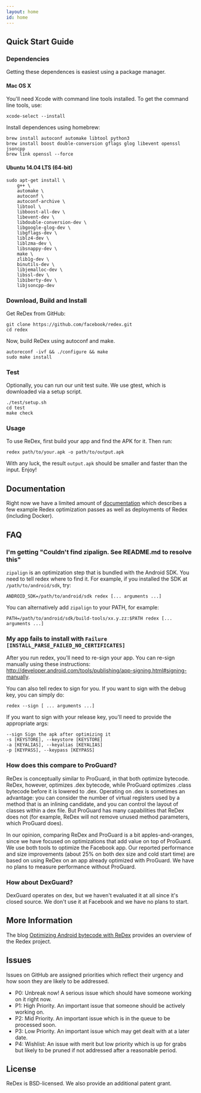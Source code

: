 ```yaml
---
layout: home
id: home
---
```



## Quick Start Guide

### Dependencies

Getting these dependences is easiest using a package manager.

#### Mac OS X

You'll need Xcode with command line tools installed.  To get the command line
tools, use:

```
xcode-select --install
```

Install dependences using homebrew:

```
brew install autoconf automake libtool python3
brew install boost double-conversion gflags glog libevent openssl jsoncpp
brew link openssl --force
```

#### Ubuntu 14.04 LTS (64-bit)
```
sudo apt-get install \
    g++ \
    automake \
    autoconf \
    autoconf-archive \
    libtool \
    libboost-all-dev \
    libevent-dev \
    libdouble-conversion-dev \
    libgoogle-glog-dev \
    libgflags-dev \
    liblz4-dev \
    liblzma-dev \
    libsnappy-dev \
    make \
    zlib1g-dev \
    binutils-dev \
    libjemalloc-dev \
    libssl-dev \
    libiberty-dev \
    libjsoncpp-dev
```

### Download, Build and Install

Get ReDex from GitHub:

```
git clone https://github.com/facebook/redex.git
cd redex
```

Now, build ReDex using autoconf and make.

```
autoreconf -ivf && ./configure && make
sudo make install
```

### Test

Optionally, you can run our unit test suite.  We use gtest, which is downloaded
via a setup script.

```
./test/setup.sh
cd test
make check
```

### Usage

To use ReDex, first build your app and find the APK for it.  Then run:

```
redex path/to/your.apk -o path/to/output.apk
```

With any luck, the result `output.apk` should be smaller and faster than the
input.  Enjoy!

## Documentation
Right now we have a limited amount of [documentation](docs/README.md) which describes a few
example Redex optimization passes as well as deployments of Redex (including Docker).

## FAQ

### I'm getting "Couldn't find zipalign. See README.md to resolve this"

`zipalign` is an optimization step that is bundled with the Android SDK.  You
need to tell redex where to find it.  For example, if you installed the SDK at
`/path/to/android/sdk`, try:

```
ANDROID_SDK=/path/to/android/sdk redex [... arguments ...]
```

You can alternatively add `zipalign` to your PATH, for example:

```
PATH=/path/to/android/sdk/build-tools/xx.y.zz:$PATH redex [... arguments ...]
```

### My app fails to install with `Failure [INSTALL_PARSE_FAILED_NO_CERTIFICATES]`

After you run redex, you'll need to re-sign your app.  You can re-sign manually
using these instructions:
http://developer.android.com/tools/publishing/app-signing.html#signing-manually.

You can also tell redex to sign for you.  If you want to sign with the debug
key, you can simply do:

```
redex --sign [ ... arguments ...]
```

If you want to sign with your release key, you'll need to provide the
appropriate args:

```
--sign Sign the apk after optimizing it
-s [KEYSTORE], --keystore [KEYSTORE]
-a [KEYALIAS], --keyalias [KEYALIAS]
-p [KEYPASS], --keypass [KEYPASS]
```

### How does this compare to ProGuard?

ReDex is conceptually similar to ProGuard, in that both optimize bytecode.
ReDex, however, optimizes .dex bytecode, while ProGuard optimizes .class
bytecode before it is lowered to .dex.  Operating on .dex is sometimes an
advantage: you can consider the number of virtual registers used by a method
that is an inlining candidate, and you can control the layout of classes within
a dex file.  But ProGuard has many capabilities that ReDex does not (for
example, ReDex will not remove unused method parameters, which ProGuard does).

In our opinion, comparing ReDex and ProGuard is a bit apples-and-oranges, since
we have focused on optimizations that add value on top of ProGuard.  We use both
tools to optimize the Facebook app.  Our reported performance and size
improvements (about 25% on both dex size and cold start time) are based on using
ReDex on an app already optimized with ProGuard.  We have no plans to measure
performance without ProGuard.

### How about DexGuard?

DexGuard operates on dex, but we haven't evaluated it at all since it's closed
source.  We don't use it at Facebook and we have no plans to start.

## More Information

The blog [Optimizing Android bytecode with ReDex](https://code.facebook.com/posts/1480969635539475/optimizing-android-bytecode-with-redex) provides an overview of the Redex project.

## Issues
Issues on GitHub are assigned priorities which reflect their urgency and how soon they are
likely to be addressed.

* P0: Unbreak now! A serious issue which should have someone working on it right now.
* P1: High Priority. An important issue that someone should be actively working on.
* P2: Mid Priority. An important issue which is in the queue to be processed soon.
* P3: Low Priority. An important issue which may get dealt with at a later date.
* P4: Wishlist: An issue with merit but low priority which is up for grabs but likely to be pruned if not addressed after a reasonable period.

## License

ReDex is BSD-licensed.  We also provide an additional patent grant.
